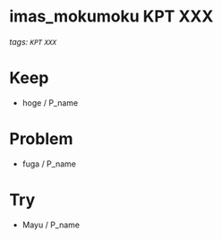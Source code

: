 # imas_mokumoku KPT XXX

###### tags: `KPT` `XXX`

# Keep

- hoge / P_name

# Problem

- fuga / P_name

# Try

- Mayu / P_name
